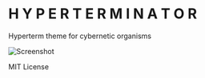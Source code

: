 
# H Y P E R T E R M I N A T O R

Hyperterm theme for cybernetic organisms

![Screenshot](https://cloud.githubusercontent.com/assets/3451712/16895940/c14d618c-4b52-11e6-99ea-49a142a49a93.png)

MIT License
